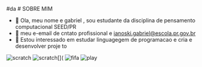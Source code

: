  #da # SOBRE MIM

- 👋 Ola, meu nome e gabriel , sou estudante da disciplina de pensamento computacional SEED/PR
- 👀  meu  e-email de cntato profissional e  ianoski.gabriel@escola.pr.gov.br
- 🌱  Estou interessado em estudar linguagegem de programacao e cria e desenvolver proje  to

![ scratch](https://img.shields.io/badge/Scratch-4D97FF?style=for-the-badge&logo=Scratch&logoCo1lor=white)
![scratch[](](https://img.shields.io/badge/JavaScript-323330?style=for-the-badge&logo=javascript&logoColor=F7DF1E)
![fifa](https://img.shields.io/badge/FIFA-B7312F?style=for-the-badge&logo=fifa&logoColor=white)
![play](https://img.shields.io/badge/PlayStation-003791?style=for-the-badge&logo=playstation&logoColor=white)
